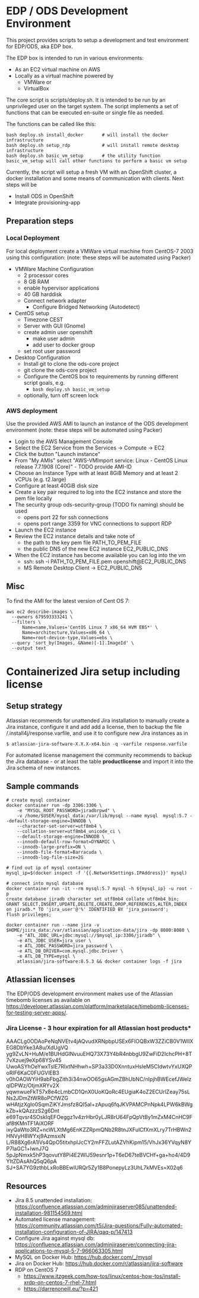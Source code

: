 # EDP / ODS Development Environment
This project provides scripts to setup a development and test environment for EDP/ODS, aka EDP box.

The EDP box is intended to run in various environments:
- As an EC2 virtual machine on AWS
- Locally as a virtual machine powered by
  - VMWare or
  - VirtualBox

The core script is scripts/deploy.sh. It is intended to be run by an unprivileged user on the target system.
The script implements a set of functions that can be executed en-suite or single file as needed.

The functions can be called like this:
```
bash deploy.sh install_docker       # will install the docker infrastructure
bash deploy.sh setup_rdp            # will install remote desktop infrastructure
bash deploy.sh basic_vm_setup       # the utility function basic_vm_setup will call other functions to perform a basic vm setup
```

Currently, the script will setup a fresh VM with an OpenShift cluster, a docker installation and some means of communication with clients.
Next steps will be
- Install ODS in OpenShift
- Integrate provisioning-app

## Preparation steps
### Local Deployment
For local deployment create a VMWare virtual machine from CentOS-7 2003 using this configuration:
(note: these steps will be automated using Packer)
- VMWare Machine Configuration
    - 2 processor cores
    - 8 GB RAM
    - enable hypervisor applications
    - 40 GB harddisk
    - Connect network adapter
        - Configure Bridged Networking (Autodetect)
- CentOS setup
    - Timezone CEST
    - Server with GUI (Gnome)
    - create admin user openshift
        - make user admin
        - add user to docker group
    - set root user password
- Desktop Configuration
    - Install git to clone the ods-core project
    - git clone the ods-core project
    - Configure the CentOS box to requirements by running different script goals, e.g.
      - ```bash deploy.sh basic_vm_setup```
    - optionally, turn off screen lock

### AWS deployment
Use the provided AWS AMI to launch an instance of the ODS development environment
(note: these steps will be automated using Packer)
- Login to the AWS Management Console
- Select the EC2 Service from the Services -> Compute -> EC2
- Click the button "Launch instance"
- From "My AMIs" select "AWS-VMImport service: Linux - CentOS Linux release 7.7.1908 (Core)" - TODO provide AMI-ID
- Choose an Instance Type with at least 8GiB Memory and at least 2 vCPUs (e.g. t2.large)
- Configure at least 40GiB disk size
- Create a key pair required to log into the EC2 instance and store the pem file locally
- The security group ods-security-group (TODO fix naming) should be used
    - opens port 22 for ssh connections
    - opens port range 3359 for VNC connections to support RDP
- Launch the EC2 instance
- Review the EC2 instance details and take note of
    - the path to the key pem file PATH_TO_PEM_FILE
    - the public DNS of the new EC2 instance EC2_PUBLIC_DNS
- When the EC2 instance has become available you can log into the vm
    - ssh: ssh -i PATH_TO_PEM_FILE.pem openshift@EC2_PUBLIC_DNS
    - MS Remote Desktop Client -> EC2_PUBLIC_DNS

## Misc
To find the AMI for the latest version of Cent OS 7:
```
aws ec2 describe-images \
  --owners 679593333241 \
  --filters \
      Name=name,Values='CentOS Linux 7 x86_64 HVM EBS*' \
      Name=architecture,Values=x86_64 \
      Name=root-device-type,Values=ebs \
  --query 'sort_by(Images, &Name)[-1].ImageId' \
  --output text
```

# Containerized Jira setup including license

## Setup strategy
Atlassian recommends for unattended Jira installation to manually create a Jira instance, configure it and add add a license, then to backup the file <installation-directory>/.install4j/response.varfile, and use it to configure new Jira instances as in
```
$ atlassian-jira-software-X.X.X-x64.bin -q -varfile response.varfile
```

For automated license management the community recommends to backup the Jira database - or at least the table **productlicense** and import it into the Jira schema of new instances.

## Sample commands
```
# create mysql container
docker container run -dp 3306:3306 \
    -e "MYSQL_ROOT_PASSWORD=jiradbrpwd" \
    -v /home/$USER/mysql_data:/var/lib/mysql --name mysql  mysql:5.7 --default-storage-engine=INNODB \
    --character-set-server=utf8mb4 \
    --collation-server=utf8mb4_unicode_ci \
    --default-storage-engine=INNODB \
    --innodb-default-row-format=DYNAMIC \
    --innodb-large-prefix=ON \
    --innodb-file-format=Barracuda \
    --innodb-log-file-size=2G

# find out ip of mysql container
mysql_ip=$(docker inspect -f '{{.NetworkSettings.IPAddress}}' mysql)

# connect into mysql database
docker container run -it --rm mysql:5.7 mysql -h ${mysql_ip} -u root -p
create database jiradb character set utf8mb4 collate utf8mb4_bin;
GRANT SELECT,INSERT,UPDATE,DELETE,CREATE,DROP,REFERENCES,ALTER,INDEX on jiradb.* TO 'jira_user'@'%' IDENTIFIED BY 'jira_password';
flush privileges;

docker container run --name jira -v $HOME/jiira_data:/var/atlassian/application-data/jira -dp 8080:8080 \
    -e "ATL_JDBC_URL=jdbc:mysql://$mysql_ip:3306/jiradb" \
    -e ATL_JDBC_USER=jira_user \
    -e ATL_JDBC_PASSWORD=jira_password \
    -e ATL_DB_DRIVER=com.mysql.jdbc.Driver \
    -e ATL_DB_TYPE=mysql \
    atlassian/jira-software:8.5.3 && docker container logs -f jira

```
## Atlassian licenses
The EDP/ODS development environment makes use of the Atlassian timebomb licenses as available on https://developer.atlassian.com/platform/marketplace/timebomb-licenses-for-testing-server-apps/.

### Jira License - 3 hour expiration for all Atlassian host products*
AAACLg0ODAoPeNqNVEtv4jAQvudXRNpbpUSEx6FIOQBxW3ZZiCB0V1WllXEG8DbYke3A8u/XdUgVQ
yg9ZvLN+HuM/e1BUHdGlNvuuEHQ73X73Y4bR4nbbgU9ZwFiD2IchcPH+8T7vXzuej9eXp68YSv45
UwoASYhOeYwxTsIE7RIxtNHhwh+SP3a33D0XnntuxHsIeM5CIdwtvYxUXQPoRIF6KaC0FUGVlEB3
v0hOAOWYiH9abFbgZith3i34nwOO65gsAGmZBhUbNC/nIpjhBWEcefJWelzqIDPWz/OtjmXRYv2X
yqwnwueFkT57x8e4cLmbCD1QnX0UoKQoRc4EUgiaK4oZ2ECUrlZeay75sLNs2JDmZtWR8oPCfWZG
wHAtjzXgIo0SqmZiKYJmsfz8QI5aI+zApuq6fqJKVPAMCPnNpk4LPW6kBWgkZb+kQAzzzS2g6Dnt
e69Tqvsr4SOskIqEFOeggz1v4zrHbr0yLJR8rU64FpQpVtBy1mZxM4CnHC9Faf8tKMnTF1AiXORF
ixyQaWto3RZ+ncWLXtMg6EnKZZRpmQNb2R8tnJXFulCfXmXLry7TrHBWn2HNVyH8WYxj9AzmsxiN
L/R88Xg6rA1lVs4QpO5titxhplJcCY2mFFZLutAZVhKipm15/VhJx36YVqyN8YP7IaGC1+lwnJ7Q
5pJpNmxk5hP3qovutY8Pi4E2WIJ59esnr1p+T6eD67teBVCHf+ga+ho4/4D9YItZDAsAhQ5qQ6pA
SJ+SA7YG9zthbLxRoBBEwIURQr5Zy1B8PonepyLz3UhL7kMVEs=X02q6

## Resources
- Jira 8.5 unattended installation: https://confluence.atlassian.com/adminjiraserver085/unattended-installation-981154569.html
- Automated license management: https://community.atlassian.com/t5/Jira-questions/Fully-automated-installation-configuration-of-JIRA/qaq-p/147413
- Configure Jira against mysql db: https://confluence.atlassian.com/adminjiraserver/connecting-jira-applications-to-mysql-5-7-966063305.html
- MySQL on Docker Hub: https://hub.docker.com/_/mysql
- Jira on Docker Hub: https://hub.docker.com/r/atlassian/jira-software
- RDP on CentOS 7 
  - https://www.itzgeek.com/how-tos/linux/centos-how-tos/install-xrdp-on-centos-7-rhel-7.html
  - https://darrenoneill.eu/?p=421
